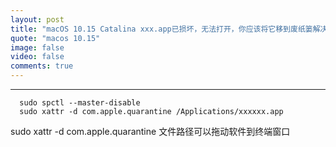 ```yaml
---
layout: post
title: "macOS 10.15 Catalina xxx.app已损坏，无法打开，你应该将它移到废纸篓解决方法"
quote: "macos 10.15"
image: false
video: false
comments: true
---
```


-----
```console
  sudo spctl --master-disable
  sudo xattr -d com.apple.quarantine /Applications/xxxxxx.app
```
sudo xattr -d com.apple.quarantine 
文件路径可以拖动软件到终端窗口

                
